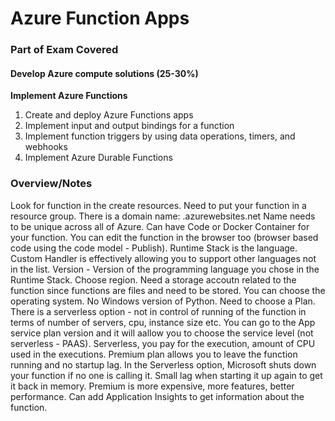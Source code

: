 # Azure Function Apps

### Part of Exam Covered
#### Develop Azure compute solutions (25-30%)
**Implement Azure Functions**
1. Create and deploy Azure Functions apps
2. Implement input and output bindings for a function
3. Implement function triggers by using data operations, timers, and webhooks
4. Implement Azure Durable Functions

### Overview/Notes
Look for function in the create resources.
Need to put your function in a resource group.
There is a domain name: .azurewebsites.net
Name needs to be unique across all of Azure.
Can have Code or Docker Container for your function.
You can edit the function in the browser too (browser based code using the code model - Publish).
Runtime Stack is the language. Custom Handler is effectively allowing you to support other languages not in the list. Version - Version of the programming language you chose in the Runtime Stack. Choose region. Need a storage accoutn related to the function since functions are files and need to be stored. You can choose the operating system. No Windows version of Python. Need to choose a Plan. There is a serverless option - not in control of running of the function in terms of number of servers, cpu, instance size etc. You can go to the App service plan version and it will aallow you to choose the service level (not serverless - PAAS). Serverless, you pay for the execution, amount of CPU used in the executions. Premium plan allows you to leave the function running and no startup lag. In the Serverless option, Microsoft shuts down your function if no one is calling it. Small lag when starting it up again to get it back in memory. Premium is more expensive, more features, better performance. Can add Application Insights to get information about the function.
